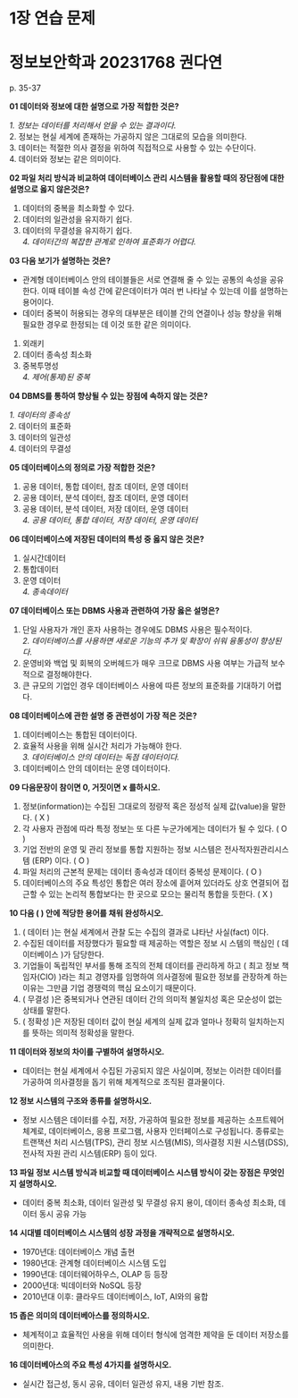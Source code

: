 # 1장 연습 문제
# 정보보안학과 20231768 권다연

p. 35-37

**01 데이터와 정보에 대한 설명으로 가장 적합한 것은?**  

*1. 정보는 데이터를 처리해서 얻을 수 있는 결과이다.*  
2. 정보는 현실 세계에 존재하는 가공하지 않은 그대로의 모습을 의미한다.  
3. 데이터는 적절한 의사 결정을 위하여 직접적으로 사용할 수 있는 수단이다.  
4. 데이터와 정보는 같은 의미이다.

**02 파일 처리 방식과 비교하여 데이터베이스 관리 시스템을 활용할 때의 장단점에 대한 설명으로 옳지 않은것은?**  

1. 데이터의 중복을 최소화할 수 있다.  
2. 데이터의 일관성을 유지하기 쉽다.  
3. 데이터의 무결성을 유지하기 쉽다.  
*4. 데이터간의 복잡한 관계로 인하여 표준화가 어렵다.*  

**03 다음 보기가 설명하는 것은?**  

- 관계형 데이터베이스 안의 테이블들은 서로 연결해 줄 수 있는 공통의 속성을 공유한다. 이때 테이블 속성 간에 같은데이터가 여러 번 나타날 수 있는데 이를 설명하는 용어이다.  
- 데이터 중복이 허용되는 경우의 대부분은 테이블 간의 연결이나 성능 향상을 위해 필요한 경우로 한정되는 데 이것 또한 같은 의미이다.  

1. 외래키  
2. 데이터 종속성 최소화  
3. 중복투명성  
*4. 제어(통제)된 중복*  

**04 DBMS를 통하여 향상될 수 있는 장점에 속하지 않는 것은?**  

*1. 데이터의 종속성*  
2. 데이터의 표준화  
3. 데이터의 일관성  
4. 데이터의 무결성  

**05 데이터베이스의 정의로 가장 적합한 것은?**  

1. 공용 데이터, 통합 데이터, 참조 데이터, 운영 데이터  
2. 공용 데이터, 분석 데이터, 참조 데이터, 운영 데이터  
3. 공용 데이터, 분석 데이터, 저장 데이터, 운영 데이터  
*4. 공용 데이터, 통합 데이터, 저장 데이터, 운영 데이터*  

**06 데이터베이스에 저장된 데이터의 특성 중 옳지 않은 것은?**  

1. 실시간데이터  
2. 통합데이터  
3. 운영 데이터  
*4. 종속데이터*  

**07 데이터베이스 또는 DBMS 사용과 관련하여 가장 옳은 설명은?**  

1. 단일 사용자가 개인 혼자 사용하는 경우에도 DBMS 사용은 필수적이다.  
*2. 데이터베이스를 사용하면 새로운 기능의 추가 및 확장이 쉬워 융통성이 향상된다.*  
3. 운영비와 백업 및 회복의 오버헤드가 매우 크므로 DBMS 사용 여부는 가급적 보수적으로 결정해야한다.  
4. 큰 규모의 기업인 경우 데이터베이스 사용에 따른 정보의 표준화를 기대하기 어렵다.  

**08 데이터베이스에 관한 설명 중 관련성이 가장 적은 것은?**  

1. 데이터베이스는 통합된 데이터이다.  
2. 효율적 사용을 위해 실시간 처리가 가능해야 한다.  
*3. 데이터베이스 안의 데이터는 독점 데이터이다.*  
4. 데이터베이스 안의 데이터는 운영 데이터이다.  

**09 다음문장이 참이면 0, 거짓이면 x 를하시오.**  

1. 정보(information)는 수집된 그대로의 정량적 혹은 정성적 실제 값(value)을 말한다. ( X )  
2. 각 사용자 관점에 따라 특정 정보는 또 다른 누군가에게는 데이터가 될 수 있다. ( O )  
3. 기업 전반의 운영 및 관리 정보를 통합 지원하는 정보 시스템은 전사적자원관리시스템 (ERP) 이다. ( O )  
4. 파일 처리의 근본적 문제는 데이터 종속성과 데이터 중복성 문제이다. ( O )  
5. 데이터베이스의 주요 특성인 통합은 여러 장소에 흩어져 있더라도 상호 연결되어 접근할 수 있는 논리적 통합보다는 한 곳으로 모으는 물리적 통합을 듯한다. ( X )  

**10 다음 ( ) 안에 적당한 용어를 채워 완성하시오.**  

1. ( 데이터 )는 현실 세계에서 관찰 도는 수집의 결과로 냐타난 사실(fact) 이다.  
2. 수집된 데이터를 저장했다가 필요할 때 제공하는 역할은 정보 시 스템의 핵심인 ( 데이터베이스 )가 담당한다.  
3. 기업들이 독립적인 부서를 통해 조직의 전체 데이터를 관리하게 하고 ( 최고 정보 책임자(CIO) )라는 최고 경영자를 임명하여 의사결정에 필요한 정보를 관장하계 하는 이유는 그만큼 기업 경쟁력의 핵심 요소이기 때문이다.  
4. ( 무결성 )은 중복되거나 연관된 데이터 간의 의미적 불일치성 혹은 모순성이 없는 상태를 말한다.  
5. ( 정확성 )은 저장된 데이터 값이 현실 세계의 실제 값과 얼마나 정확히 일치하는지를 뜻하는 의미적 정확성을 말한다.  

**11 데이터와 정보의 차이를 구별하여 설명하시오.**  
- 데이터는 현실 세계에서 수집된 가공되지 않은 사실이며, 정보는 이러한 데이터를 가공하여 의사결정을 돕기 위해 체계적으로 조직된 결과물이다.  

**12 정보 시스템의 구조와 종류를 설명하시오.**  
- 정보 시스템은 데이터를 수집, 저장, 가공하여 필요한 정보를 제공하는 소프트웨어 체계로, 데이터베이스, 응용 프로그램, 사용자 인터페이스로 구성됩니다. 종류로는 트랜잭션 처리 시스템(TPS), 관리 정보 시스템(MIS), 의사결정 지원 시스템(DSS), 전사적 자원 관리 시스템(ERP) 등이 있다.  

**13 파일 정보 시스템 방식과 비교할 때 데이터베이스 시스템 방식이 갖는 장점은 무엇인지 설명하시오.**  
-	데이터 중복 최소화, 데이터 일관성 및 무결성 유지 용이, 데이터 종속성 최소화, 데이터 동시 공유 가능  

**14 시대별 데이터베이스 시스템의 성장 과정을 개략적으로 설명하시오.**  
- 1970년대: 데이터베이스 개념 출현  
- 1980년대: 관계형 데이터베이스 시스템 도입  
- 1990년대: 데이터웨어하우스, OLAP 등 등장  
- 2000년대: 빅데이터와 NoSQL 등장  
- 2010년대 이후: 클라우드 데이터베이스, IoT, AI와의 융합  


**15 좁은 의미의 데이터베아스를 정의하시오.**  
- 체계적이고 효율적인 사용을 위해 데이터 형식에 엄격한 제약을 둔 데이터 저장소를 의미한다.  

**16 데이터베아스의 주요 특성 4가지를 설명하시오.**  
- 실시간 접근성, 동시 공유, 데이터 일관성 유지, 내용 기반 참조.  

